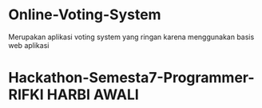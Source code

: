 # Online-Voting-System
Merupakan aplikasi voting system yang ringan karena menggunakan basis web aplikasi

# Hackathon-Semesta7-Programmer-RIFKI HARBI AWALI
